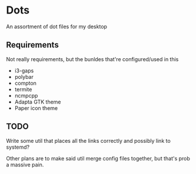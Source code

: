 # Dots
An assortment of dot files for my desktop

## Requirements
Not really requirements, but the bunldes that're configured/used in this
 -  i3-gaps
 -  polybar
 -  compton
 -  termite
 -  ncmpcpp
 -  Adapta GTK theme
 -  Paper icon theme

## TODO
Write some util that places all the links correctly and possibly link to systemd?

Other plans are to make said util merge config files together, but that's prob a massive pain.
